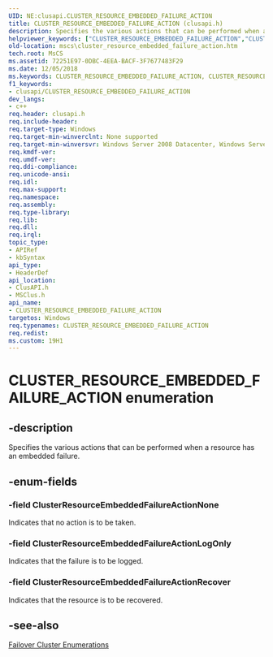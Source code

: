 ```yaml
---
UID: NE:clusapi.CLUSTER_RESOURCE_EMBEDDED_FAILURE_ACTION
title: CLUSTER_RESOURCE_EMBEDDED_FAILURE_ACTION (clusapi.h)
description: Specifies the various actions that can be performed when a resource has an embedded failure.helpviewer_keywords: ["CLUSTER_RESOURCE_EMBEDDED_FAILURE_ACTION","CLUSTER_RESOURCE_EMBEDDED_FAILURE_ACTION enumeration [Failover Cluster]","ClusterResourceEmbeddedFailureActionLogOnly","ClusterResourceEmbeddedFailureActionNone","ClusterResourceEmbeddedFailureActionRecover","clusapi/CLUSTER_RESOURCE_EMBEDDED_FAILURE_ACTION","clusapi/ClusterResourceEmbeddedFailureActionLogOnly","clusapi/ClusterResourceEmbeddedFailureActionNone","clusapi/ClusterResourceEmbeddedFailureActionRecover","msclus/CLUSTER_RESOURCE_EMBEDDED_FAILURE_ACTION","msclus/ClusterResourceEmbeddedFailureActionLogOnly","msclus/ClusterResourceEmbeddedFailureActionNone","msclus/ClusterResourceEmbeddedFailureActionRecover","mscs.cluster_resource_embedded_failure_action"]
old-location: mscs\cluster_resource_embedded_failure_action.htm
tech.root: MsCS
ms.assetid: 72251E97-0DBC-4EEA-BACF-3F7677483F29
ms.date: 12/05/2018
ms.keywords: CLUSTER_RESOURCE_EMBEDDED_FAILURE_ACTION, CLUSTER_RESOURCE_EMBEDDED_FAILURE_ACTION enumeration [Failover Cluster], ClusterResourceEmbeddedFailureActionLogOnly, ClusterResourceEmbeddedFailureActionNone, ClusterResourceEmbeddedFailureActionRecover, clusapi/CLUSTER_RESOURCE_EMBEDDED_FAILURE_ACTION, clusapi/ClusterResourceEmbeddedFailureActionLogOnly, clusapi/ClusterResourceEmbeddedFailureActionNone, clusapi/ClusterResourceEmbeddedFailureActionRecover, msclus/CLUSTER_RESOURCE_EMBEDDED_FAILURE_ACTION, msclus/ClusterResourceEmbeddedFailureActionLogOnly, msclus/ClusterResourceEmbeddedFailureActionNone, msclus/ClusterResourceEmbeddedFailureActionRecover, mscs.cluster_resource_embedded_failure_action
f1_keywords:
- clusapi/CLUSTER_RESOURCE_EMBEDDED_FAILURE_ACTION
dev_langs:
- c++
req.header: clusapi.h
req.include-header: 
req.target-type: Windows
req.target-min-winverclnt: None supported
req.target-min-winversvr: Windows Server 2008 Datacenter, Windows Server 2008 Enterprise
req.kmdf-ver: 
req.umdf-ver: 
req.ddi-compliance: 
req.unicode-ansi: 
req.idl: 
req.max-support: 
req.namespace: 
req.assembly: 
req.type-library: 
req.lib: 
req.dll: 
req.irql: 
topic_type:
- APIRef
- kbSyntax
api_type:
- HeaderDef
api_location:
- ClusAPI.h
- MSClus.h
api_name:
- CLUSTER_RESOURCE_EMBEDDED_FAILURE_ACTION
targetos: Windows
req.typenames: CLUSTER_RESOURCE_EMBEDDED_FAILURE_ACTION
req.redist: 
ms.custom: 19H1
---
```


# CLUSTER_RESOURCE_EMBEDDED_FAILURE_ACTION enumeration


## -description


Specifies the various actions that can be performed when a resource has an embedded failure.


## -enum-fields




### -field ClusterResourceEmbeddedFailureActionNone

Indicates that no action is to be taken.


### -field ClusterResourceEmbeddedFailureActionLogOnly

Indicates that the failure is to be logged.


### -field ClusterResourceEmbeddedFailureActionRecover

Indicates that the resource is to be recovered.


## -see-also




<a href="https://docs.microsoft.com/previous-versions/windows/desktop/mscs/cluster-enumerations">Failover Cluster Enumerations</a>
 

 

